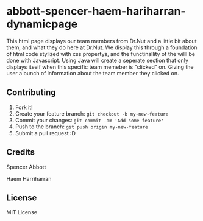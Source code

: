 # abbott-spencer-haem-hariharran-dynamicpage

This html page displays our team members from Dr.Nut and a little bit about them, and what they do here at Dr.Nut. We display this through a foundation of html code stylized with css propertys, and the functinallity of the willl be done with Javascript. Using Java will create a seperate section that only displays itself when this specific team memeber is "clicked" on. Giving the user a bunch of information about the team member they clicked on. 


## Contributing

1. Fork it!
2. Create your feature branch: `git checkout -b my-new-feature`
3. Commit your changes: `git commit -am 'Add some feature'`
4. Push to the branch: `git push origin my-new-feature`
5. Submit a pull request :D

## Credits

Spencer Abbott 

Haem Harriharran

## License

MIT License